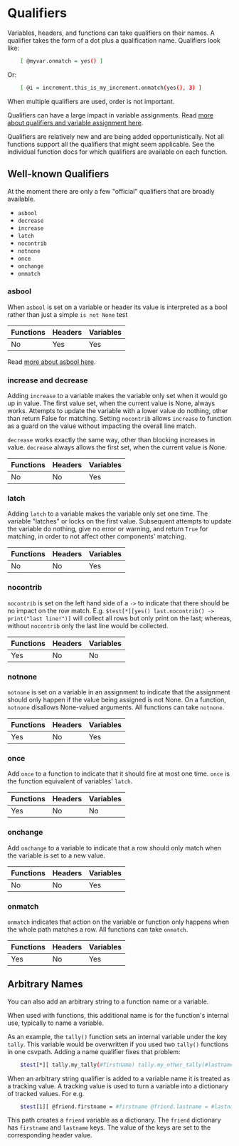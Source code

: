 
# Qualifiers

Variables, headers, and functions can take qualifiers on their names. A qualifier takes the form of a dot plus a qualification name. Qualifiers look like:

```bash
    [ @myvar.onmatch = yes() ]
```

Or:

```bash
    [ @i = increment.this_is_my_increment.onmatch(yes(), 3) ]
```

When multiple qualifiers are used, order is not important.

Qualifiers can have a large impact in variable assignments. Read  <a href='https://github.com/dk107dk/csvpath/blob/main/docs/assignment.md'>more about qualifiers and variable assignment here</a>.

Qualifiers are relatively new and are being added opportunistically. Not all functions support all the qualifiers that might seem applicable. See the individual function docs for which qualifiers are available on each function.


## Well-known Qualifiers
At the moment there are only a few "official" qualifiers that are broadly available.

- `asbool`
- `decrease`
- `increase`
- `latch`
- `nocontrib`
- `notnone`
- `once`
- `onchange`
- `onmatch`

### asbool
When `asbool` is set on a variable or header its value is interpreted as a bool rather than just a simple `is not None` test

|Functions | Headers | Variables |
|----------|---------|-----------|
| No       | Yes     | Yes       |

Read <a href='https://github.com/dk107dk/csvpath/blob/main/docs/asbool.md'>more about asbool here</a>.

### increase and decrease
Adding `increase` to a variable makes the variable only set when it would go up in value. The first value set, when the current value is None, always works. Attempts to update the variable with a lower value do nothing, other than return False for matching. Setting `nocontrib` allows `increase` to function as a guard on the value without impacting the overall line match.

`decrease` works exactly the same way, other than blocking increases in value. `decrease` always allows the first set, when the current value is None.

|Functions | Headers | Variables |
|----------|---------|-----------|
| No       | No      | Yes       |


### latch
Adding `latch` to a variable makes the variable only set one time. The variable "latches" or locks on the first value. Subsequent attempts to update the variable do nothing, give no error or warning, and return `True` for matching, in order to not affect other components' matching.

|Functions | Headers | Variables |
|----------|---------|-----------|
| No       | No      | Yes       |

### nocontrib
`nocontrib` is set on the left hand side of a `->` to indicate that there should be no impact on the row match. E.g. `$test[*][yes() last.nocontrib() -> print("last line!")]` will collect all rows but only print on the last; whereas, without `nocontrib` only the last line would be collected.

|Functions | Headers | Variables |
|----------|---------|-----------|
| Yes      | No      | No        |

### notnone
`notnone` is set on a variable in an assignment to indicate that the assignment should only happen if the value being assigned is not None. On a function, `notnone` disallows None-valued arguments. All functions can take `notnone`.

|Functions | Headers | Variables |
|----------|---------|-----------|
| Yes      | No      | Yes       |

### once
Add `once` to a function to indicate that it should fire at most one time. `once` is the function equivalent of variables' `latch`.

|Functions | Headers | Variables |
|----------|---------|-----------|
| Yes      | No      | No        |


### onchange
Add `onchange` to a variable to indicate that a row should only match when the variable is set to a new value.

|Functions | Headers | Variables |
|----------|---------|-----------|
| No       | No      | Yes       |

### onmatch
`onmatch` indicates that action on the variable or function only happens when the whole path matches a row. All functions can take `onmatch`.

|Functions | Headers | Variables |
|----------|---------|-----------|
| Yes      | No      | Yes       |

## Arbitrary Names
You can also add an arbitrary string to a function name or a variable.

When used with functions, this additional name is for the function's internal use, typically to name a variable.

As an example, the `tally()` function sets an internal variable under the key `tally`. This variable would be overwritten if you used two `tally()` functions in one csvpath. Adding a name qualifier fixes that problem:

```bash
    $test[*][ tally.my_tally(#firstname) tally.my_other_tally(#lastname)]
```

When an arbitrary string qualifier is added to a variable name it is treated as a tracking value. A tracking value is used to turn a variable into a dictionary of tracked values. For e.g.

```bash
    $test[1][ @friend.firstname = #firstname @friend.lastname = #lastname ]
```

This path creates a `friend` variable as a dictionary. The `friend` dictionary has `firstname` and `lastname` keys. The value of the keys are set to the corresponding header value.



